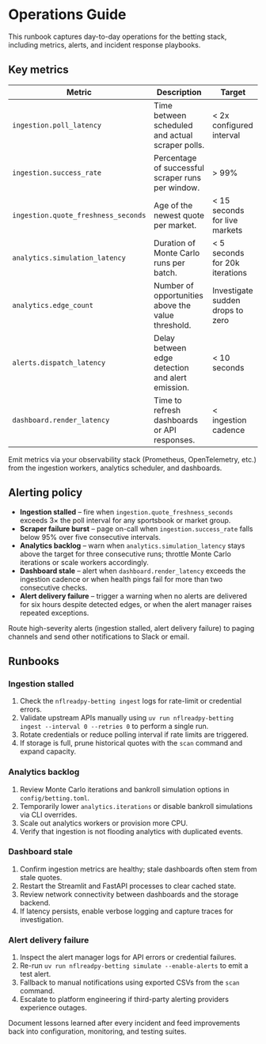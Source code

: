 # Operations Guide

This runbook captures day-to-day operations for the betting stack, including metrics, alerts, and
incident response playbooks.

## Key metrics

| Metric | Description | Target |
| --- | --- | --- |
| `ingestion.poll_latency` | Time between scheduled and actual scraper polls. | < 2x configured interval |
| `ingestion.success_rate` | Percentage of successful scraper runs per window. | > 99% |
| `ingestion.quote_freshness_seconds` | Age of the newest quote per market. | < 15 seconds for live markets |
| `analytics.simulation_latency` | Duration of Monte Carlo runs per batch. | < 5 seconds for 20k iterations |
| `analytics.edge_count` | Number of opportunities above the value threshold. | Investigate sudden drops to zero |
| `alerts.dispatch_latency` | Delay between edge detection and alert emission. | < 10 seconds |
| `dashboard.render_latency` | Time to refresh dashboards or API responses. | < ingestion cadence |

Emit metrics via your observability stack (Prometheus, OpenTelemetry, etc.) from the ingestion
workers, analytics scheduler, and dashboards.

## Alerting policy

- **Ingestion stalled** – fire when `ingestion.quote_freshness_seconds` exceeds 3× the poll
  interval for any sportsbook or market group.
- **Scraper failure burst** – page on-call when `ingestion.success_rate` falls below 95% over five
  consecutive intervals.
- **Analytics backlog** – warn when `analytics.simulation_latency` stays above the target for three
  consecutive runs; throttle Monte Carlo iterations or scale workers accordingly.
- **Dashboard stale** – alert when `dashboard.render_latency` exceeds the ingestion cadence or when
  health pings fail for more than two consecutive checks.
- **Alert delivery failure** – trigger a warning when no alerts are delivered for six hours despite
  detected edges, or when the alert manager raises repeated exceptions.

Route high-severity alerts (ingestion stalled, alert delivery failure) to paging channels and send
other notifications to Slack or email.

## Runbooks

### Ingestion stalled

1. Check the `nflreadpy-betting ingest` logs for rate-limit or credential errors.
2. Validate upstream APIs manually using `uv run nflreadpy-betting ingest --interval 0 --retries 0`
   to perform a single run.
3. Rotate credentials or reduce polling interval if rate limits are triggered.
4. If storage is full, prune historical quotes with the `scan` command and expand capacity.

### Analytics backlog

1. Review Monte Carlo iterations and bankroll simulation options in `config/betting.toml`.
2. Temporarily lower `analytics.iterations` or disable bankroll simulations via CLI overrides.
3. Scale out analytics workers or provision more CPU.
4. Verify that ingestion is not flooding analytics with duplicated events.

### Dashboard stale

1. Confirm ingestion metrics are healthy; stale dashboards often stem from stale quotes.
2. Restart the Streamlit and FastAPI processes to clear cached state.
3. Review network connectivity between dashboards and the storage backend.
4. If latency persists, enable verbose logging and capture traces for investigation.

### Alert delivery failure

1. Inspect the alert manager logs for API errors or credential failures.
2. Re-run `uv run nflreadpy-betting simulate --enable-alerts` to emit a test alert.
3. Fallback to manual notifications using exported CSVs from the `scan` command.
4. Escalate to platform engineering if third-party alerting providers experience outages.

Document lessons learned after every incident and feed improvements back into configuration,
monitoring, and testing suites.

